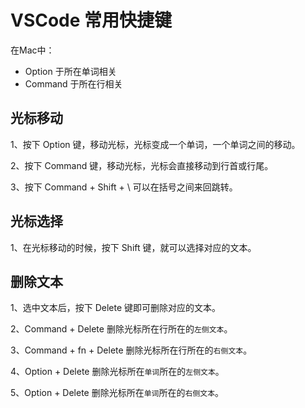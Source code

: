 # VSCode 常用快捷键

在Mac中：

* Option  于所在单词相关
* Command 于所在行相关

## 光标移动

1、按下 Option 键，移动光标，光标变成一个单词，一个单词之间的移动。

2、按下 Command 键，移动光标，光标会直接移动到行首或行尾。

3、按下 Command + Shift + \ 可以在括号之间来回跳转。

## 光标选择

1、在光标移动的时候，按下 Shift 键，就可以选择对应的文本。

## 删除文本

1、选中文本后，按下 Delete 键即可删除对应的文本。

2、Command + Delete 删除光标所在行所在的`左侧文本`。

3、Command + fn + Delete 删除光标所在行所在的`右侧文本`。

4、Option + Delete 删除光标所在`单词`所在的`左侧文本`。

5、Option + Delete 删除光标所在`单词`所在的`右侧文本`。
